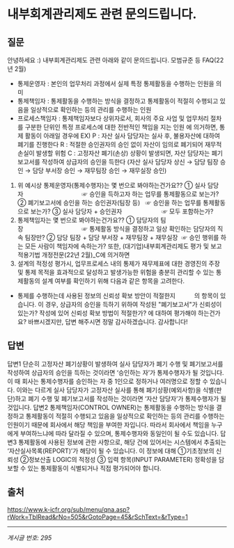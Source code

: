 # 내부회계관리제도 관련 문의드립니다.

## 질문
안녕하세요 :)
내부회계관리제도 관련 아래와 같이 문의드립니다.
모범규준 등 FAQ(22년 2월)
- 통제운영자 : 본인의 업무처리 과정에서 실제 특정 통제활동을 수행하는 인원을 의미
- 통제책임자 : 통제활동을 수행하는 방식을 결정하고 통제활동이 적절히 수행되고 있음을 일상적으로 확인하는 등의 관리를 수행하는 인원
- 프로세스책임자 : 통제책임자보다 상위자로서, 회사의 주요 사업 및 업무처리 절차를 구분한 단위인 특정 프로세스에 대한 전반적인 책임을 지는 인원 에 의거하면,
통제 활동이 아래일 경우에
EX) P : 자산 실사 담당자는 실사 후, 불용자산에 대하여 폐기를 진행한다
R : 적절한 승인권자의 승인 없이 자산이 임의로 폐기되어 재무적 손실이 발생할 위험
C : 고정자산 폐기(손상) 상황이 발생되면, 자산 담당자는 폐기보고서를 작성하여 상급자의 승인을 득한다
(자산 실사 담당자 상신 → 담당 팀장 승인 → 담당 부서장 승인 → 재무팀장 승인 → 재무실장 승인)
1. 위 예시상 통제운영자(통제수행자)는 몇 번으로 봐야하는건가요??
① 실사 담당자                                  ☞ 승인을 득하고자 하는 업무를 통제활동으로 보는가?
② 폐기보고서에 승인을 하는 승인권자(팀장 등)   ☞ 승인을 하는 업무를 통제활동으로 보는가?
③ 실사 담당자 + 승인권자                       ☞ 모두 포함하는가?
2. 통제책임자는 몇 번으로 봐야하는건가요??
① 담당자의 팀장                                  ☞ 통제활동 방식을 결정하고 일상 확인하는 담당자의 직속 팀장만?
② 담당 팀장 + 담당 부서장 + 재무팀장 + 재무실장  ☞ 승인 행위를 하는 모든 사람이 책임자에 속하는가?
또한,
(대기업)내부회계관리제도 평가 및 보고 적용기법 개정전문(22년 2월)_C에 의거하면
99. 설계의 적정성 평가시, 업무프로세스 내의 통제가 재무제표에 대한 경영진의 주장 및 통제 목적을 효과적으로
달성하고 발생가능한 위험을 충분히 관리할 수 있는 통제활동의 설계 여부를 확인하기 위해 다음과 같은 항목을 고려한다.
- 통제를 수행하는데 사용된 정보의 신뢰성 확보 방안이 적절한지           의 항목이 있습니다.
이 경우, 상급자의 승인을 득하기 위하여 작성된 "폐기보고서"가 신뢰성이 있는가? 작성에 있어 신뢰성 확보 방법이 적절한가? 에 대하여
평가해야 하는건가요?
바쁘시겠지만, 답변 해주시면 정말 감사하겠습니다.
감사합니다!

## 답변
답변1
단순히 고정자산 폐기상황이 발생하여 실사 담당자가 폐기 수행 및 폐기보고서를 작성하여 상급자의 승인을 득하는 것이라면 ‘승인하는 자’가 통제수행자가 될 것입니다. 이 때 회사는 통제수행자를 승인하는 자 중 1인으로 정하거나 여러명으로 정할 수 있습니다.
이와는 다르게 실사 담당자가 고정자산 실사를 통해 폐기상황(예외사항)을 식별(판단)하고 폐기 수행 및 폐기보고서를 작성하는 것이라면 ‘자산 담당자’가 통제수행자가 될 것입니다.
답변2
통제책임자(CONTROL OWNER)는 통제활동을 수행하는 방식을 결정하고 통제활동이 적절히 수행되고 있음을 일상적으로 확인하는 등의 관리를 수행하는 인원이기 때문에 회사에서 해당 책임을 부여한 자입니다. 따라서 회사에서 책임을 누구에게 부여하느냐에 따라 달라질 수 있으며, 통제수행자와 동일인이 될 수도 있습니다.
답변3
통제활동에 사용된 정보에 관한 사항으로, 해당 건에 있어서는 시스템에서 추출되는 ‘자산실사목록(REPORT)’가 해당이 될 수 있습니다. 이 정보에 대해 ①기초정보의 신뢰성 ②정보산출 LOGIC의 적정성 ③ 입력 항목(INPUT PARAMETER) 정확성을 담보할 수 있는 통제활동이 식별되거나 직접 평가되어야 합니다.

## 출처
https://www.k-icfr.org/sub/menu/qna.asp?rWork=TblRead&rNo=505&rGotoPage=45&rSchText=&rType=1

---
*게시글 번호: 295*
